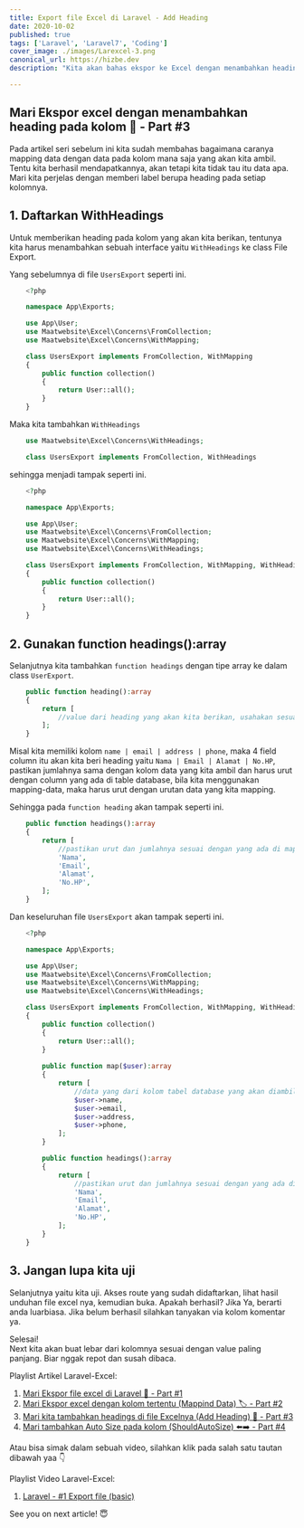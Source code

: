 ```yaml
---
title: Export file Excel di Laravel - Add Heading
date: 2020-10-02
published: true
tags: ['Laravel', 'Laravel7', 'Coding']
cover_image: ./images/Larexcel-3.png
canonical_url: https://hizbe.dev
description: "Kita akan bahas ekspor ke Excel dengan menambahkan heading supaya cantik dan mudah dipahami kolom ini tuh data apa. Let's do it!"

---
```


<i class="fa fa-quote-left fa-3x fa-pull-left" aria-hidden="true"></i>
<h2>Mari Ekspor excel dengan menambahkan heading pada kolom 🧱 - Part #3</h2>

Pada artikel seri sebelum ini kita sudah membahas bagaimana caranya mapping data dengan data pada kolom mana saja yang akan kita ambil. Tentu kita berhasil mendapatkannya, akan tetapi kita tidak tau itu data apa. Mari kita perjelas dengan memberi label berupa heading pada setiap kolomnya.

## 1.  Daftarkan WithHeadings

Untuk memberikan heading pada kolom yang akan kita berikan, tentunya kita harus menambahkan sebuah interface yaitu `WithHeadings` ke class File Export.

Yang sebelumnya di file `UsersExport` seperti ini.
```php
    <?php

    namespace App\Exports;

    use App\User;
    use Maatwebsite\Excel\Concerns\FromCollection;
    use Maatwebsite\Excel\Concerns\WithMapping;

    class UsersExport implements FromCollection, WithMapping
    {
        public function collection()
        {
            return User::all();
        }
    }
```

Maka kita tambahkan `WithHeadings`
```php
    use Maatwebsite\Excel\Concerns\WithHeadings;

    class UsersExport implements FromCollection, WithHeadings
```

sehingga menjadi tampak seperti ini.
```php
    <?php

    namespace App\Exports;

    use App\User;
    use Maatwebsite\Excel\Concerns\FromCollection;
    use Maatwebsite\Excel\Concerns\WithMapping;
    use Maatwebsite\Excel\Concerns\WithHeadings;

    class UsersExport implements FromCollection, WithMapping, WithHeadings
    {
        public function collection()
        {
            return User::all();
        }
    }
```

## 2. Gunakan function headings():array

Selanjutnya kita tambahkan `function headings` dengan tipe array ke dalam class `UserExport`.
```php
    public function heading():array
    {
        return [
            //value dari heading yang akan kita berikan, usahakan sesuai dengan jumlah dan urutan pada mapping-data ya.
        ];
    }
```

Misal kita memiliki kolom `name | email | address | phone`, maka 4 field column itu akan kita beri heading yaitu `Nama | Email | Alamat | No.HP`, pastikan jumlahnya sama dengan kolom data yang kita ambil dan harus urut dengan column yang ada di table database, bila kita menggunakan  mapping-data, maka harus urut dengan urutan data yang kita mapping.

Sehingga pada `function heading` akan tampak seperti ini.
```php
    public function headings():array
    {
        return [
            //pastikan urut dan jumlahnya sesuai dengan yang ada di mapping-data atau table di database
            'Nama',
            'Email',
            'Alamat',
            'No.HP',
        ];
    }
```

Dan keseluruhan file `UsersExport` akan tampak seperti ini.
```php
    <?php

    namespace App\Exports;

    use App\User;
    use Maatwebsite\Excel\Concerns\FromCollection;
    use Maatwebsite\Excel\Concerns\WithMapping;
    use Maatwebsite\Excel\Concerns\WithHeadings;

    class UsersExport implements FromCollection, WithMapping, WithHeadings
    {
        public function collection()
        {
            return User::all();
        }
        
        public function map($user):array
        {
            return [
                //data yang dari kolom tabel database yang akan diambil
                $user->name,
                $user->email,
                $user->address,
                $user->phone,
            ];
        }

        public function headings():array
        {
            return [
                //pastikan urut dan jumlahnya sesuai dengan yang ada di mapping-data atau table di database
                'Nama',
                'Email',
                'Alamat',
                'No.HP',
            ];
        }
    }

```

## 3. Jangan lupa kita uji

Selanjutnya yaitu kita uji. Akses route yang sudah didaftarkan, lihat hasil unduhan file excel nya, kemudian buka. Apakah berhasil? Jika Ya, berarti anda luarbiasa. Jika belum berhasil silahkan tanyakan via kolom komentar ya.

Selesai!<br>
Next kita akan buat lebar dari kolomnya sesuai dengan value paling panjang. Biar nggak repot dan susah dibaca.

Playlist Artikel Laravel-Excel:

1.  [Mari Ekspor file excel di Laravel 📁 - Part #1](https://hizbe.dev/export-file-excel-di-laravel/)
2.  [Mari Ekspor excel dengan kolom tertentu (Mappind Data) 🏷️ - Part #2](https://hizbe.dev/export-file-excel-di-laravel-mapping-data/)
3.  [Mari kita tambahkan headings di file Excelnya (Add Heading) 🧱 - Part #3](https://hizbe.dev/export-file-excel-di-laravel-add-heading/)
4.  [Mari tambahkan Auto Size pada kolom (ShouldAutoSize) ⬅️➡️ - Part #4](https://hizbe.dev/export-file-excel-di-laravel-column-auto-size/)


Atau bisa simak dalam sebuah video, silahkan klik pada salah satu tautan dibawah yaa 👇

Playlist Video Laravel-Excel:

1.  [Laravel - #1 Export file (basic)](https://youtu.be/usVc9IgHpk4)

See you on next article! 😇